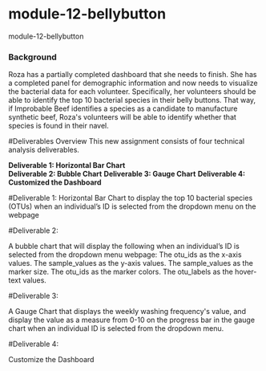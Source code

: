 # module-12-bellybutton
module-12-bellybutton


### Background
Roza has a partially completed dashboard that she needs to finish. She has a completed panel for demographic information and now needs to visualize the bacterial data for each volunteer. Specifically, her volunteers should be able to identify the top 10 bacterial species in their belly buttons. That way, if Improbable Beef identifies a species as a candidate to manufacture synthetic beef, Roza's volunteers will be able to identify whether that species is found in their navel.

#Deliverables Overview
This new assignment consists of four technical analysis deliverables. 

**Deliverable 1: Horizontal Bar Chart** <br>
**Deliverable 2: Bubble Chart**
**Deliverable 3: Gauge Chart**
**Deliverable 4: Customized the Dashboard**


#Deliverable 1: 
Horizontal Bar Chart to display the top 10 bacterial species (OTUs) when an individual’s ID is selected from the dropdown menu on the webpage

#Deliverable 2:

A bubble chart that will display the following when an individual’s ID is selected from the dropdown menu webpage:
   The otu_ids as the x-axis values.
   The sample_values as the y-axis values.
   The sample_values as the marker size.
   The otu_ids as the marker colors.
   The otu_labels as the hover-text values.

#Deliverable 3: 

A Gauge Chart that displays the weekly washing frequency's value, and display the value as a measure from 0-10 on the progress bar in the gauge chart when an individual ID is selected from the dropdown menu.

#Deliverable 4: 

Customize the Dashboard

